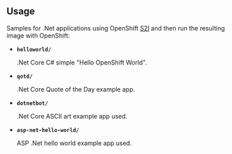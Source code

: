 Usage
---------------------
Samples for .Net applications
using OpenShift [S2I](https://github.com/openshift/source-to-image) and then run the
resulting image with OpenShift:

  * **`helloworld/`**

    .Net Core C# simple "Hello OpenShift World".

  * **`qotd/`**

    .Net Core Quote of the Day example app.

  * **`dotnetbot/`**

    .Net Core ASCII art example app used.

  * **`asp-net-hello-world/`**

    ASP .Net hello world example app used.

